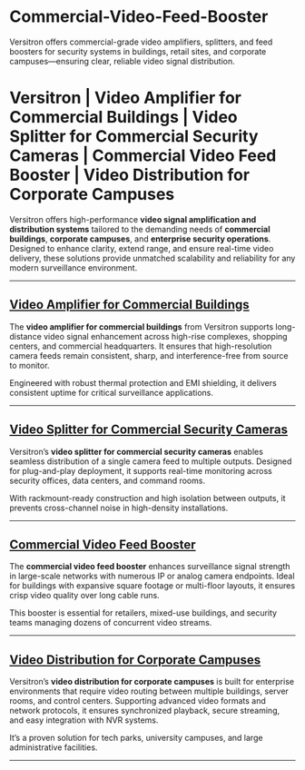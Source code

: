 # Commercial-Video-Feed-Booster
Versitron offers commercial-grade video amplifiers, splitters, and feed boosters for security systems in buildings, retail sites, and corporate campuses—ensuring clear, reliable video signal distribution.
# Versitron | Video Amplifier for Commercial Buildings | Video Splitter for Commercial Security Cameras | Commercial Video Feed Booster | Video Distribution for Corporate Campuses

Versitron offers high-performance **video signal amplification and distribution systems** tailored to the demanding needs of **commercial buildings**, **corporate campuses**, and **enterprise security operations**. Designed to enhance clarity, extend range, and ensure real-time video delivery, these solutions provide unmatched scalability and reliability for any modern surveillance environment.

---

## [Video Amplifier for Commercial Buildings](https://www.versitron.com/products/video-distribution-amplifier-analog-hd-interface-16-video-inputs-32-video-outputs)  
The **video amplifier for commercial buildings** from Versitron supports long-distance video signal enhancement across high-rise complexes, shopping centers, and commercial headquarters. It ensures that high-resolution camera feeds remain consistent, sharp, and interference-free from source to monitor.

Engineered with robust thermal protection and EMI shielding, it delivers consistent uptime for critical surveillance applications.

---

## [Video Splitter for Commercial Security Cameras](https://www.versitron.com/products/vdahdsdi1632-video-distribution-amplifiers-model-hdsdi)  
Versitron’s **video splitter for commercial security cameras** enables seamless distribution of a single camera feed to multiple outputs. Designed for plug-and-play deployment, it supports real-time monitoring across security offices, data centers, and command rooms.

With rackmount-ready construction and high isolation between outputs, it prevents cross-channel noise in high-density installations.

---

## [Commercial Video Feed Booster](https://www.versitron.com/products/vdau1648-video-distribution-amplifiers-model-vdau1648)  
The **commercial video feed booster** enhances surveillance signal strength in large-scale networks with numerous IP or analog camera endpoints. Ideal for buildings with expansive square footage or multi-floor layouts, it ensures crisp video quality over long cable runs.

This booster is essential for retailers, mixed-use buildings, and security teams managing dozens of concurrent video streams.

---

## [Video Distribution for Corporate Campuses](https://www.versitron.com/products/vdau1664-video-distribution-amplifiers-model-vdau1664)  
Versitron’s **video distribution for corporate campuses** is built for enterprise environments that require video routing between multiple buildings, server rooms, and control centers. Supporting advanced video formats and network protocols, it ensures synchronized playback, secure streaming, and easy integration with NVR systems.

It’s a proven solution for tech parks, university campuses, and large administrative facilities.

---


